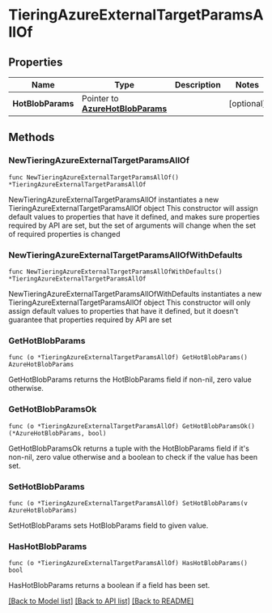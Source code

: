 # TieringAzureExternalTargetParamsAllOf

## Properties

Name | Type | Description | Notes
------------ | ------------- | ------------- | -------------
**HotBlobParams** | Pointer to [**AzureHotBlobParams**](AzureHotBlobParams.md) |  | [optional] 

## Methods

### NewTieringAzureExternalTargetParamsAllOf

`func NewTieringAzureExternalTargetParamsAllOf() *TieringAzureExternalTargetParamsAllOf`

NewTieringAzureExternalTargetParamsAllOf instantiates a new TieringAzureExternalTargetParamsAllOf object
This constructor will assign default values to properties that have it defined,
and makes sure properties required by API are set, but the set of arguments
will change when the set of required properties is changed

### NewTieringAzureExternalTargetParamsAllOfWithDefaults

`func NewTieringAzureExternalTargetParamsAllOfWithDefaults() *TieringAzureExternalTargetParamsAllOf`

NewTieringAzureExternalTargetParamsAllOfWithDefaults instantiates a new TieringAzureExternalTargetParamsAllOf object
This constructor will only assign default values to properties that have it defined,
but it doesn't guarantee that properties required by API are set

### GetHotBlobParams

`func (o *TieringAzureExternalTargetParamsAllOf) GetHotBlobParams() AzureHotBlobParams`

GetHotBlobParams returns the HotBlobParams field if non-nil, zero value otherwise.

### GetHotBlobParamsOk

`func (o *TieringAzureExternalTargetParamsAllOf) GetHotBlobParamsOk() (*AzureHotBlobParams, bool)`

GetHotBlobParamsOk returns a tuple with the HotBlobParams field if it's non-nil, zero value otherwise
and a boolean to check if the value has been set.

### SetHotBlobParams

`func (o *TieringAzureExternalTargetParamsAllOf) SetHotBlobParams(v AzureHotBlobParams)`

SetHotBlobParams sets HotBlobParams field to given value.

### HasHotBlobParams

`func (o *TieringAzureExternalTargetParamsAllOf) HasHotBlobParams() bool`

HasHotBlobParams returns a boolean if a field has been set.


[[Back to Model list]](../README.md#documentation-for-models) [[Back to API list]](../README.md#documentation-for-api-endpoints) [[Back to README]](../README.md)


